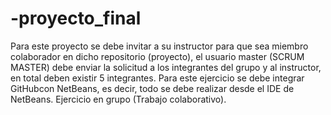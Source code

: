# -proyecto_final
 Para este proyecto se debe invitar a su instructor para que sea miembro colaborador en dicho repositorio (proyecto), el usuario master (SCRUM MASTER) debe enviar la solicitud a los integrantes del grupo y al instructor, en total deben existir 5 integrantes. Para este ejercicio se debe integrar GitHubcon NetBeans,  es  decir,  todo  se  debe  realizar  desde  el  IDE  de  NetBeans. Ejercicio en grupo (Trabajo colaborativo).
